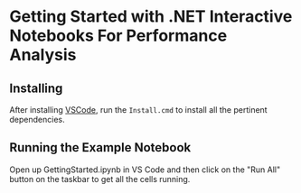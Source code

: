 # Getting Started with .NET Interactive Notebooks For Performance Analysis

## Installing

After installing [VSCode](https://code.visualstudio.com/), run the ``Install.cmd`` to install all the pertinent dependencies.

## Running the Example Notebook

Open up GettingStarted.ipynb in VS Code and then click on the "Run All" button on the taskbar to get all the cells running. 